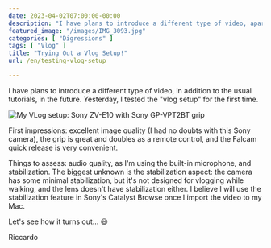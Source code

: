 ```yaml
---
date: 2023-04-02T07:00:00-00:00
description: "I have plans to introduce a different type of video, apart from the usual tutorials. Yesterday, I tested the vlog setup for the first time."
featured_image: "/images/IMG_3093.jpg"
categories: [ "Digressions" ]
tags: [ "Vlog" ]
title: "Trying Out a Vlog Setup!"
url: /en/testing-vlog-setup

---
```

I have plans to introduce a different type of video, in addition to the usual tutorials, in the future. Yesterday, I tested the "vlog setup" for the first time.

![My VLog setup: Sony ZV-E10 with Sony GP-VPT2BT grip](/images/IMG_3093.jpg)

First impressions: excellent image quality (I had no doubts with this Sony camera), the grip is great and doubles as a remote control, and the Falcam quick release is very convenient.

Things to assess: audio quality, as I'm using the built-in microphone, and stabilization.
The biggest unknown is the stabilization aspect: the camera has some minimal stabilization, but it's not designed for vlogging while walking, and the lens doesn't have stabilization either.
I believe I will use the stabilization feature in Sony's Catalyst Browse once I import the video to my Mac.

Let's see how it turns out... 😃

Riccardo